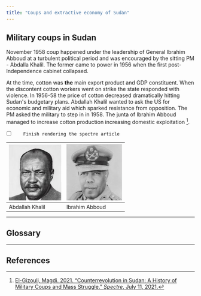```yaml
---
title: "Coups and extractive economy of Sudan"
---
```


## Military coups in Sudan

November 1958 coup happened under the leadership of General Ibrahim Abboud at a turbulent political period and was encouraged by the sitting PM - Abdalla Khalil. The former came to power in 1956 when the first post-Independence cabinet collapsed. 

At the time, cotton was **the** main export product and GDP constituent. When the discontent cotton workers went on strike the state responded with violence. In 1956-58 the price of cotton decreased dramatically hitting Sudan's budgetary plans. Abdallah Khalil wanted to ask the US for economic and military aid which sparked resistance from opposition. The PM asked the military to step in in 1958. The junta of Ibrahim Abboud managed to increase cotton production increasing domestic exploitation [^1]. 

- [ ] `   Finish rendering the spectre article`

![abdallah khalil](../assets/images/abdallah_khalil.png)|  ![ibrahim](../assets/images/abboud_ibrahimd.png)
--|--
Abdallah Khalil | Ibrahim Abboud

_ _ _

## Glossary

_ _ _


## References

[^1]: [El-Gizouli, Magdi. 2021. “Counterrevolution in Sudan: A History of Military Coups and Mass Struggle.” *Spectre*, July 11, 2021.](https://spectrejournal.com/counterrevolution-in-sudan/)
